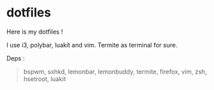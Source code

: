 dotfiles
========

Here is my dotfiles !

I use i3, polybar, luakit and vim. Termite as terminal for sure.


Deps :
> bspwm, sxhkd, lemonbar, lemonbuddy, termite, firefox, vim, zsh, hsetroot, luakit
